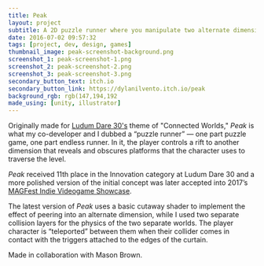 ```yaml
---
title: Peak
layout: project
subtitle: A 2D puzzle runner where you manipulate two alternate dimensions to guide a lone boy scout to the summit.
date: 2016-07-02 09:57:32
tags: [project, dev, design, games]
thumbnail_image: peak-screenshot-background.png
screenshot_1: peak-screenshot-1.png
screenshot_2: peak-screenshot-2.png
screenshot_3: peak-screenshot-3.png
secondary_button_text: itch.io
secondary_button_link: https://dylanilvento.itch.io/peak
background_rgb: rgb(147,194,192
made_using: [unity, illustrator]
---
```

Originally made for [Ludum Dare 30's](http://ludumdare.com/compo/ludum-dare-30/?action=preview&uid=40464) theme of "Connected Worlds," _Peak_ is what my co-developer and I dubbed a “puzzle runner” — one part puzzle game, one part endless runner. In it, the player controls a rift to another dimension that reveals and obscures platforms that the character uses to traverse the level.

_Peak_ received 11th place in the Innovation category at Ludum Dare 30 and a more polished version of the initial concept was later accepted into 2017’s [MAGFest Indie Videogame Showcase](https://super.magfest.org/gaming/indie-videogames).

The latest version of _Peak_ uses a basic cutaway shader to implement the effect of peering into an alternate dimension, while I used two separate collision layers for the physics of the two separate worlds. The player character is “teleported” between them when their collider comes in contact with the triggers attached to the edges of the curtain.

Made in collaboration with Mason Brown.
